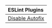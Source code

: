 <table>
  <thead>
    <tr>
      <th align="left">ESLint Plugins</th>
    </tr>
  </thead>
  <tbody>
    <tr>
      <td valign="top">
        <a href="./disable-autofix">Disable Autofix</a>
      </td>
    </tr>
  </tbody>
</table>
